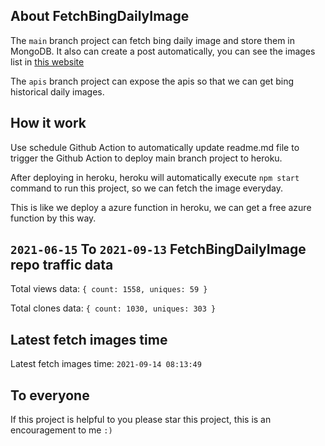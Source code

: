 ## About FetchBingDailyImage

The `main` branch project can fetch bing daily image and store them in MongoDB.
It also can create a post automatically, you can see the images list in [this website](https://oursalbum.netlify.app)

The `apis` branch project can expose the apis so that we can get bing historical daily images.

## How it work

Use schedule Github Action to automatically update readme.md file to trigger the Github Action to deploy main branch project to heroku.

After deploying in heroku, heroku will automatically execute `npm start` command to run this project, so we can fetch the image everyday.

This is like we deploy a azure function in heroku, we can get a free azure function by this way.

## `2021-06-15` To `2021-09-13` FetchBingDailyImage repo traffic data

Total views data: `{ count: 1558, uniques: 59 }`

Total clones data: `{ count: 1030, uniques: 303 }`

## Latest fetch images time

Latest fetch images time: `2021-09-14 08:13:49`

## To everyone

If this project is helpful to you please star this project, this is an encouragement to me `:)`



